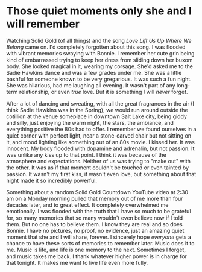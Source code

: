 # Those quiet moments only she and I will remember

Watching Solid Gold (of all things) and the song *Love Lift Us Up Where We Belong* came on. I'd completely forgotten about this song. I was flooded with vibrant memories swaying with Bonnie. I remember her cute grin being kind of embarrassed trying to keep her dress from sliding down her buxom body. She looked magical in it, wearing my corsage. She'd asked me to the Sadie Hawkins dance and was a few grades under me. She was a little bashful for someone known to be very gregarious. It was such a fun night. She was hilarious, had me laughing all evening. It wasn't part of any long-term relationship, or even *true* love. But it is something I will *never* forget.

After a lot of dancing and sweating, with all the great fragrances in the air (I think Sadie Hawkins was in the Spring), we would run around outside the cotillion at the venue someplace in downtown Salt Lake city, being giddy and silly, just enjoying the warm night, the stars, the ambiance, and everything positive the 80s had to offer. I remember we found ourselves in a quiet corner with perfect light, near a stone-carved chair but not sitting on it, and mood lighting like something out of an 80s movie. I kissed her. It was innocent. My body flooded with dopamine and adrenalin, but not passion. It was unlike any kiss up to that point. I think it was because of the atmosphere and expectations. Neither of us was trying to "make out" with the other. It was as if that moment couldn't be touched or even tainted by passion. It wasn't my first kiss, it wasn't even love, but something about that night made it so incredibly powerful.

Something about a random Solid Gold Countdown YouTube video at 2:30 am on a Monday morning pulled that memory out of me more than four decades later, and to great effect. It completely overwhelmed me emotionally. I was flooded with the truth that I have so much to be grateful for, so many memories that so many wouldn't even believe now if I told them. But no one has to believe them. I know they are real and so does Bonnie. I have no pictures, no proof, no evidence, just an amazing quiet moment that she and I will share, forever. I sincerely hope *everyone* gets a chance to have these sorts of memories to remember later. Music does it to me. Music is life, and life is one memory to the next. Sometimes I forget, and music takes me back. I thank whatever higher power is in charge for that tonight. It makes me want to live life even more fully.


